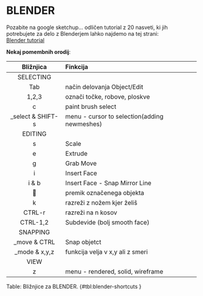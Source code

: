 # BLENDER

Pozabite na google sketchup...  odličen tutorial z 20 nasveti, ki jih potrebujete za delo z Blenderjem lahko najdemo na tej strani:  
[Blender tutorial]( https://www.youtube.com/watch?v=_HLMmaQM8Pg )

**Nekaj pomembnih orodij**:  


|     Bližnjica     | Finkcija                                     |
|:-----------------:|:---------------------------------------------|
|     SELECTING     |                                              |
|        Tab        | način delovanja Object/Edit                  |
|       1,2,3       | označi točke, robove, ploskve                |
|         c         | paint brush select                           |
| _select & SHIFT-s | menu - cursor to selection(adding newmeshes) |
|      EDITING      |                                              |
|         s         | Scale                                        |
|         e         | Extrude                                      |
|         g         | Grab Move                                    |
|         i         | Insert Face                                  |
|       i & b       | Insert Face - Snap Mirror Line               |
|                  | premik označenega objekta                    |
|         k         | razreži z nožem kjer želiš                   |
|       CTRL-r      | razreži na n kosov                           |
|      CTRL-1,2     | Subdevide (bolj smooth face)                 |
|      SNAPPING     |                                              |
|    _move & CTRL   | Snap objetct                                 |
|   _mode & x,y,z   | funkcija velja v x,y ali z smeri             |
|        VIEW       |                                              |
|         z         | menu - rendered, solid, wireframe            |

Table: Bližnjice za BLENDER. {#tbl:blender-shortcuts }



